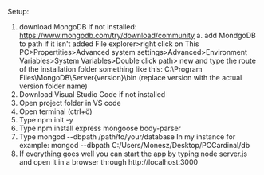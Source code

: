 Setup: 
  1. download MongoDB if not installed: https://www.mongodb.com/try/download/community
      a. add MondgoDB to path if it isn't added File explorer>right click on This PC>Propertities>Advanced system settings>Advanced>Environment Variables>System Variables>Double click path>
         new and type the route of the installation folder something like this: C:\Program Files\MongoDB\Server\{version}\bin (replace version with the actual version folder name)
  3. Download Visual Studio Code if not installed
  4. Open project folder in VS code
  5. Open terminal (ctrl+ö)
  6. Type npm init -y 
  7. Type npm install express mongoose body-parser
  8. Type mongod --dbpath /path/to/your/database  In my instance for example: mongod --dbpath C:/Users/Monesz/Desktop/PCCardinal/db
  9. If everything goes well you can start the app by typing node server.js and open it in a browser through http://localhost:3000
